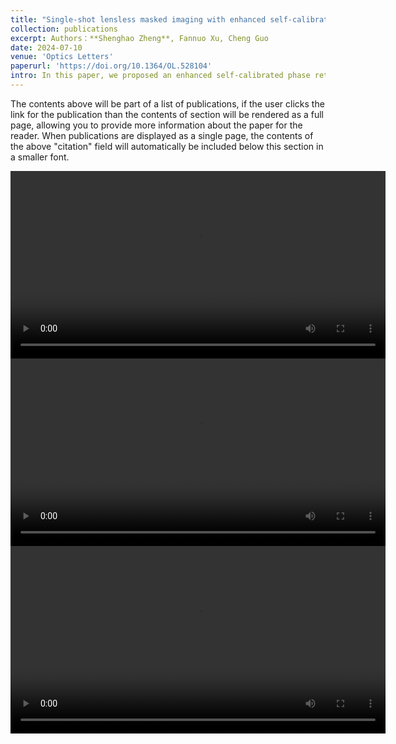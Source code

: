 ```yaml
---
title: "Single-shot lensless masked imaging with enhanced self-calibrated phase retrieval"
collection: publications
excerpt: Authors：**Shenghao Zheng**, Fannuo Xu, Cheng Guo
date: 2024-07-10
venue: 'Optics Letters'
paperurl: 'https://doi.org/10.1364/OL.528104'
intro: In this paper, we proposed an enhanced self-calibrated phase retrieval (eSCPR) method, introducing the idea of wavefront decoupling into lessless masked imaging (LMI) systems and realizing single-shot LMI. 
---
```


The contents above will be part of a list of publications, if the user clicks the link for the publication than the contents of section will be rendered as a full page, allowing you to provide more information about the paper for the reader. When publications are displayed as a single page, the contents of the above "citation" field will automatically be included below this section in a smaller font.

<video src="/_publications/materals/Visualization_eSCPR.mp4" autoplay="true" controls="controls" width="600">
</video>

<video src="/_publications/materals/Visualization 1.mp4" autoplay="true" controls="controls" width="600">
</video>

<video src="/_publications/materals/Visualization 2.mp4" autoplay="true" controls="controls" width="600">
</video>
